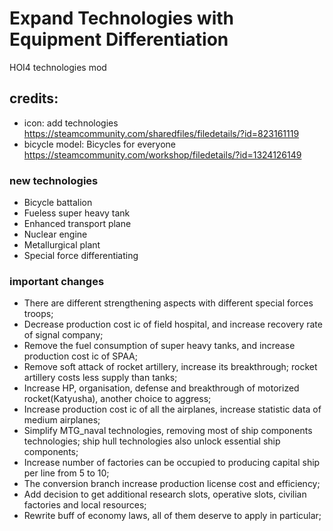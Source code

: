 # Expand Technologies with Equipment Differentiation
HOI4 technologies mod

## credits:

* icon: add technologies
    https://steamcommunity.com/sharedfiles/filedetails/?id=823161119
* bicycle model: Bicycles for everyone
    https://steamcommunity.com/workshop/filedetails/?id=1324126149

### new technologies

* Bicycle battalion
* Fueless super heavy tank
* Enhanced transport plane
* Nuclear engine
* Metallurgical plant
* Special force differentiating

### important changes

* There are different strengthening aspects with different special forces troops;
* Decrease production cost ic of field hospital, and increase recovery rate of signal company;
* Remove the fuel consumption of super heavy tanks, and increase production cost ic of SPAA;
* Remove soft attack of rocket artillery, increase its breakthrough; rocket artillery costs less supply than tanks;
* Increase HP, organisation, defense and breakthrough of motorized rocket(Katyusha), another choice to aggress;
* Increase production cost ic of all the airplanes, increase statistic data of medium airplanes;
* Simplify MTG_naval technologies, removing most of ship components technologies; ship hull technologies also unlock essential ship components;
* Increase number of factories can be occupied to producing capital ship per line from 5 to 10;
* The conversion branch increase production license cost and efficiency;
* Add decision to get additional research slots, operative slots, civilian factories and local resources;
* Rewrite buff of economy laws, all of them deserve to apply in particular;

